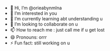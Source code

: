 - 👋 Hi, I’m @orieabynmlna
- 👀 I’m interested in you
- 🌱 I’m currently learning abt understanding u
- 💞️ I’m looking to collaborate on u
- 📫 How to reach me : just call me if u get lost
- 😄 Pronouns: orrr
- ⚡ Fun fact: still working on u

<!---
orieabynmlna/orieabynmlna is a ✨ special ✨ repository because its `README.md` (this file) appears on your GitHub profile.
You can click the Preview link to take a look at your changes.
--->
